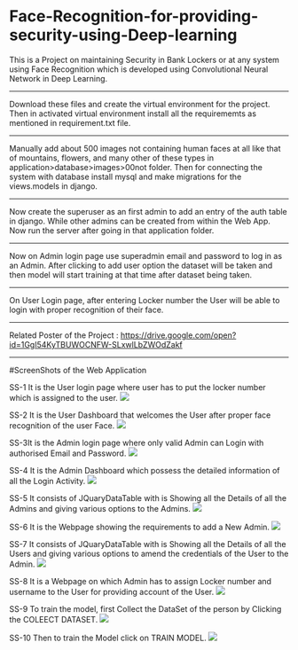 # Face-Recognition-for-providing-security-using-Deep-learning
This is a Project on maintaining Security in Bank Lockers or at any system using Face Recognition which is developed using Convolutional Neural Network in Deep Learning.

------------------------------------------------------------------------------------------------------------------------------------------

Download these files and create the virtual environment for the project.
Then in activated virtual environment install all the requirememts as mentioned in requirement.txt file.

------------------------------------------------------------------------------------------------------------------------------------------

Manually add about 500 images not containing human faces at all like that of mountains, flowers, and many other of these types in application>database>images>00not folder.
Then for connecting the system with database install mysql and make migrations for the views.models in django.

------------------------------------------------------------------------------------------------------------------------------------------

Now create the superuser as an first admin to add an entry of the auth table in django. While other admins can be created from within the Web App.
Now run the server after going in that application folder.

------------------------------------------------------------------------------------------------------------------------------------------

Now on Admin login page use superadmin email and password to log in as an Admin.
After clicking to add user option the dataset will be taken and then model will start training at that time after dataset being taken.

------------------------------------------------------------------------------------------------------------------------------------------

On User Login page, after entering Locker number the User will be able to login with proper recognition of their face.

------------------------------------------------------------------------------------------------------------------------------------------

Related Poster of the Project : https://drive.google.com/open?id=1GgI54KyTBUWOCNFW-SLxwlLbZWOdZakf

------------------------------------------------------------------------------------------------------------------------------------------

#ScreenShots of the Web Application

SS-1 It is the User login page where user has to put the locker number which is assigned to the user.
![](ScreenShots/1.png)

SS-2 It is the User Dashboard that welcomes the User after proper face recognition of the user Face.
![](ScreenShots/2.png)

SS-3It is the Admin login page where only valid Admin can Login with authorised Email and Password.
![](ScreenShots/3.png)

SS-4 It is the Admin Dashboard which possess the detailed information of all the Login Activity.
![](ScreenShots/4.png)

SS-5 It consists of JQuaryDataTable with is Showing all the Details of all the Admins and giving various options to the Admins.
![](ScreenShots/5.png)

SS-6 It is the Webpage showing the requirements to add a New Admin.
![](ScreenShots/6.png)

SS-7 It consists of JQuaryDataTable with is Showing all the Details of all the Users and giving various options to amend the credentials 
of the User to the Admin.
![](ScreenShots/7.png)

SS-8 It is a Webpage on which Admin has to assign Locker number and username to the User for providing account of the User.
![](ScreenShots/8.png)

SS-9 To train the model, first Collect the DataSet of the person by Clicking the COLEECT DATASET.
![](ScreenShots/9.png)

SS-10 Then to train the Model click on TRAIN MODEL.
![](ScreenShots/10.png)
